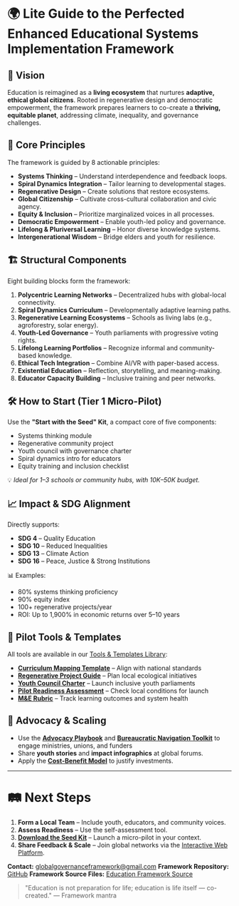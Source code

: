 # 🌍 **Lite Guide to the Perfected Enhanced Educational Systems Implementation Framework**

## 🔭 Vision

Education is reimagined as a **living ecosystem** that nurtures **adaptive, ethical global citizens**. Rooted in regenerative design and democratic empowerment, the framework prepares learners to co-create a **thriving, equitable planet**, addressing climate, inequality, and governance challenges.

## 🧭 Core Principles

The framework is guided by 8 actionable principles:

* **Systems Thinking** – Understand interdependence and feedback loops.
* **Spiral Dynamics Integration** – Tailor learning to developmental stages.
* **Regenerative Design** – Create solutions that restore ecosystems.
* **Global Citizenship** – Cultivate cross-cultural collaboration and civic agency.
* **Equity & Inclusion** – Prioritize marginalized voices in all processes.
* **Democratic Empowerment** – Enable youth-led policy and governance.
* **Lifelong & Pluriversal Learning** – Honor diverse knowledge systems.
* **Intergenerational Wisdom** – Bridge elders and youth for resilience.

## 🏗️ Structural Components

Eight building blocks form the framework:

1. **Polycentric Learning Networks** – Decentralized hubs with global-local connectivity.
2. **Spiral Dynamics Curriculum** – Developmentally adaptive learning paths.
3. **Regenerative Learning Ecosystems** – Schools as living labs (e.g., agroforestry, solar energy).
4. **Youth-Led Governance** – Youth parliaments with progressive voting rights.
5. **Lifelong Learning Portfolios** – Recognize informal and community-based knowledge.
6. **Ethical Tech Integration** – Combine AI/VR with paper-based access.
7. **Existential Education** – Reflection, storytelling, and meaning-making.
8. **Educator Capacity Building** – Inclusive training and peer networks.

## 🛠️ How to Start (Tier 1 Micro-Pilot)

Use the **"Start with the Seed" Kit**, a compact core of five components:

* Systems thinking module
* Regenerative community project
* Youth council with governance charter
* Spiral dynamics intro for educators
* Equity training and inclusion checklist

💡 *Ideal for 1–3 schools or community hubs, with $10K–$50K budget.*

## 📈 Impact & SDG Alignment

Directly supports:

* **SDG 4** – Quality Education
* **SDG 10** – Reduced Inequalities
* **SDG 13** – Climate Action
* **SDG 16** – Peace, Justice & Strong Institutions

📊 Examples:

* 80% systems thinking proficiency
* 90% equity index
* 100+ regenerative projects/year
* ROI: Up to 1,900% in economic returns over 5–10 years

## 🧪 Pilot Tools & Templates

All tools are available in our [Tools & Templates Library](/framework/tools/education):

* **[Curriculum Mapping Template](/framework/tools/education/curriculum-mapping-template-en.pdf)** – Align with national standards
* **[Regenerative Project Guide](/framework/tools/education/regenerative-project-guide-en.pdf)** – Plan local ecological initiatives
* **[Youth Council Charter](/framework/tools/education/youth-council-charter-en.pdf)** – Launch inclusive youth parliaments
* **[Pilot Readiness Assessment](/framework/tools/education/pilot-readiness-self-assessment-tool-en.pdf)** – Check local conditions for launch
* **[M&E Rubric](/framework/tools/education/mne-rubric-template-en.pdf)** – Track learning outcomes and system health

## 📣 Advocacy & Scaling

* Use the **[Advocacy Playbook](/framework/tools/education/advocacy-playbook-en.pdf)** and **[Bureaucratic Navigation Toolkit](/framework/tools/education/bureaucratic-navigation-toolkit-en.pdf)** to engage ministries, unions, and funders
* Share **youth stories** and **impact infographics** at global forums.
* Apply the **[Cost-Benefit Model](/framework/tools/education/cost-benefit-analysis-model-en.pdf)** to justify investments.

---

# 🛤️ Next Steps

1. **Form a Local Team** – Include youth, educators, and community voices.
2. **Assess Readiness** – Use the self-assessment tool.
3. **[Download the Seed Kit](/framework/tools/education/seed-kit.zip)** – Launch a micro-pilot in your context.
4. **Share Feedback & Scale** – Join global networks via the [Interactive Web Platform](/platform/).

**Contact:** [globalgovernanceframework@gmail.com](mailto:globalgovernanceframework@gmail.com)
**Framework Repository:** [GitHub](https://github.com/GlobalGovernanceFramework/governance-framework-site)
**Framework Source Files:** [Education Framework Source](https://github.com/GlobalGovernanceFramework/governance-framework-site/tree/main/src/lib/content/framework/en/implementation/education)

> "Education is not preparation for life; education is life itself — co-created."
> — Framework mantra
